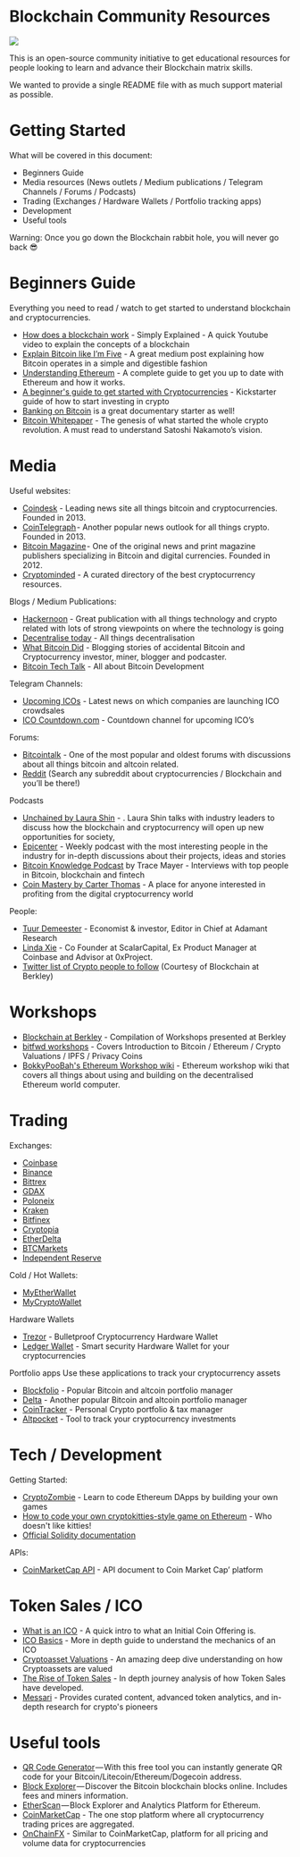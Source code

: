 # Blockchain Community Resources

<img src="https://user-images.githubusercontent.com/16810128/43382069-03a3f07a-941a-11e8-9c30-c02867864543.png">

This is an open-source community initiative to get educational resources for people looking to learn and advance their Blockchain matrix skills. 

We wanted to provide a single README file with as much support material as possible. 

# Getting Started

What will be covered in this document:
- Beginners Guide 
- Media resources  (News outlets / Medium publications / Telegram Channels / Forums / Podcasts)
- Trading (Exchanges / Hardware Wallets / Portfolio tracking apps)
- Development
- Useful tools 

Warning: Once you go down the Blockchain rabbit hole, you will never go back 😎

# Beginners Guide 
Everything you need to read / watch to get started to understand blockchain and cryptocurrencies. 
- [How does a blockchain work](https://www.youtube.com/watch?v=SSo_EIwHSd4) - Simply Explained - A quick Youtube video to explain the concepts of a blockchain 
- [Explain Bitcoin like I’m Five](https://medium.freecodecamp.org/explain-bitcoin-like-im-five-73b4257ac833?source=search_post---------5&gi=bd24c3d5a9b3) - A great medium post explaining how Bitcoin operates in a simple and digestible fashion
- [Understanding Ethereum](https://hackernoon.com/understanding-ethereum-a-complete-guide-6f32ea8f5888) - A complete guide to get you up to date with Ethereum and how it works. 
- [A beginner's guide to get started with Cryptocurrencies](https://hackernoon.com/a-beginners-guide-to-getting-started-with-cryptocurrencies-76027bebb1b1) - Kickstarter guide of how  to start investing in crypto 
- [Banking on Bitcoin](https://www.netflix.com/title/80154500) is a great documentary starter as well! 
- [Bitcoin Whitepaper](https://bitcoin.org/bitcoin.pdf) - The genesis of what started the whole crypto revolution. A must read to understand Satoshi Nakamoto’s vision.

# Media 
Useful websites:
- [Coindesk](https://www.coindesk.com/) - Leading news site all things bitcoin and cryptocurrencies. Founded in 2013.
- [CoinTelegraph](https://cointelegraph.com/) - Another popular news outlook for all things crypto. Founded in 2013.
- [Bitcoin Magazine](https://bitcoinmagazine.com/) - One of the original news and print magazine publishers specializing in Bitcoin and digital currencies. Founded in 2012.
- [Cryptominded](https://cryptominded.com/) - A curated directory of the best cryptocurrency resources.

Blogs / Medium Publications:
- [Hackernoon](https://hackernoon.com/) - Great publication with all things technology and crypto related with lots of strong viewpoints on where the technology is going
- [Decentralise today](https://decentralize.today/) - All things decentralisation
- [What Bitcoin Did](https://bitcointechtalk.com/) - Blogging stories of accidental Bitcoin and Cryptocurrency investor, miner, blogger and podcaster.
- [Bitcoin Tech Talk](https://bitcointechtalk.com/) - All about Bitcoin Development

Telegram Channels:
- [Upcoming ICOs](https://t.me/UpcomingICOs) - Latest news on which companies are launching ICO crowdsales 
- [ICO Countdown.com](https://telegram.me/icocountdown) - Countdown channel for upcoming ICO’s

Forums:
- [Bitcointalk](https://bitcointalk.org/) - One of the most popular and oldest forums with discussions about all things bitcoin and altcoin related.
- [Reddit](https://www.reddit.com/) (Search any subreddit about cryptocurrencies / Blockchain and you’ll be there!)

Podcasts
- [Unchained by Laura Shin](http://unchainedpodcast.co/) - . Laura Shin talks with industry leaders to discuss how the blockchain and cryptocurrency will open up new opportunities for society,
- [Epicenter](https://epicenter.tv/) - Weekly podcast with the most interesting people in the industry for in-depth discussions about their projects, ideas and stories
- [Bitcoin Knowledge Podcast](http://www.bitcoin.kn/) by Trace Mayer - Interviews with top people in Bitcoin, blockchain and fintech
- [Coin Mastery by Carter Thomas](https://itunes.apple.com/us/podcast/coin-mastery-building-your-cryptocurrency-empire/id1251624136?mt=2) - A place for anyone interested in profiting from the digital cryptocurrency world 

People:
- [Tuur Demeester](https://medium.com/@tuurdemeester) - Economist & investor, Editor in Chief at Adamant Research
- [Linda Xie](https://medium.com/@linda.xie) - Co Founder at ScalarCapital, Ex Product Manager at Coinbase and Advisor  at 0xProject.
- [Twitter list of Crypto people to follow](https://docs.google.com/document/d/1Zi4ir7bt0v3bGN3QaRJhzjfkaSDwOR9yeIWyIMO8HeA/edit#) (Courtesy of Blockchain at Berkley)

# Workshops 
- [Blockchain at Berkley](https://blockchain.berkeley.edu/workshops/) - Compilation of Workshops presented at Berkley
- [bitfwd workshops](https://github.com/bitfwdcommunity/Tech-Workshops) - Covers Introduction to Bitcoin / Ethereum / Crypto Valuations / IPFS / Privacy Coins 
- [BokkyPooBah's Ethereum Workshop wiki](https://github.com/bokkypoobah/BokkyPooBahsEthereumWorkshop/wiki) - Ethereum workshop wiki that covers all things about using and building on the decentralised Ethereum world computer.

# Trading 
Exchanges:

- [Coinbase](https://www.coinbase.com)
- [Binance](https://www.binance.com/) 
- [Bittrex](https://bittrex.com/)
- [GDAX](https://www.gdax.com/) 
- [Poloneix](https://poloniex.com/)
- [Kraken](https://www.kraken.com/)
- [Bitfinex](https://www.bitfinex.com/)
- [Cryptopia](https://www.cryptopia.co.nz/)
- [EtherDelta](https://etherdelta.com/)
- [BTCMarkets](https://www.btcmarkets.net/)
- [Independent Reserve](https://www.independentreserve.com/) 

Cold / Hot Wallets:
- [MyEtherWallet](https://www.myetherwallet.com/)
- [MyCryptoWallet](https://mycrypto.com/)

Hardware Wallets
- [Trezor](https://trezor.io/) - Bulletproof Cryptocurrency Hardware Wallet  
- [Ledger Wallet](https://www.ledgerwallet.com/) - Smart security Hardware Wallet for your cryptocurrencies

Portfolio apps
Use these applications to track your cryptocurrency assets
- [Blockfolio](https://www.blockfolio.com/) - Popular Bitcoin and altcoin portfolio manager
- [Delta](https://getdelta.io/) - Another popular Bitcoin and altcoin portfolio manager
- [CoinTracker](https://www.cointracker.io/) - Personal Crypto portfolio & tax manager
- [Altpocket](https://altpocket.io/) - Tool to track your cryptocurrency investments

# Tech / Development 
Getting Started: 
- [CryptoZombie](https://cryptozombies.io/) - Learn to code Ethereum DApps by building your own games
- [How to code your own cryptokitties-style game on Ethereum](https://medium.com/loom-network/how-to-code-your-own-cryptokitties-style-game-on-ethereum-7c8ac86a4eb3) - Who doesn't like kitties!
- [Official Solidity documentation](https://solidity.readthedocs.io/en/develop/)

APIs:
- [CoinMarketCap API](https://coinmarketcap.com/api/) - API document to Coin Market Cap’ platform
 
# Token Sales / ICO 
- [What is an ICO](https://steemit.com/ico/@ico-reviews/what-is-an-ico) - A quick intro to what an Initial Coin Offering is.
- [ICO Basics](https://blockgeeks.com/guides/ico-basics/) - More in depth guide to understand the mechanics of an ICO 
- [Cryptoasset Valuations](https://medium.com/@cburniske/cryptoasset-valuations-ac83479ffca7) - An amazing deep dive understanding on how Cryptoassets are valued
- [The Rise of Token Sales](https://blog.openocean.vc/the-rise-of-the-token-sale-28f2d07651c9) - In depth journey analysis of how Token Sales have developed.
- [Messari](https://messari.io/) - Provides curated content, advanced token analytics, and in-depth research for crypto's pioneers

# Useful tools 
- [QR Code Generator](https://cwaqrgen.com/) — With this free tool you can instantly generate QR code for your Bitcoin/Litecoin/Ethereum/Dogecoin address.
- [Block Explorer](https://blockchain.info/) — Discover the Bitcoin blockchain blocks online. Includes fees and miners information.
- [EtherScan](https://etherscan.io/) — Block Explorer and Analytics Platform for Ethereum.
- [CoinMarketCap](https://coinmarketcap.com/) - The one stop platform where all cryptocurrency trading prices are aggregated.
- [OnChainFX](https://onchainfx.com/) - Similar to CoinMarketCap, platform for all pricing and volume data for cryptocurrencies
